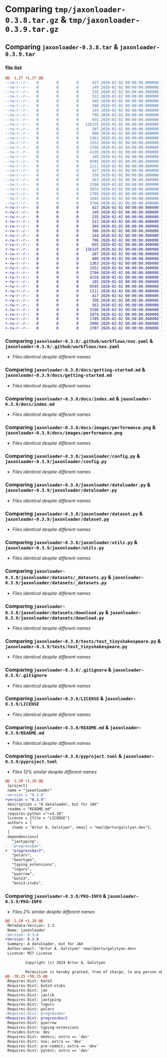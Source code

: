 # Comparing `tmp/jaxonloader-0.3.8.tar.gz` & `tmp/jaxonloader-0.3.9.tar.gz`

## Comparing `jaxonloader-0.3.8.tar` & `jaxonloader-0.3.9.tar`

### file list

```diff
@@ -1,27 +1,27 @@
--rw-r--r--   0        0        0      427 2020-02-02 00:00:00.000000 jaxonloader-0.3.8/.pre-commit-config.yaml
--rw-r--r--   0        0        0      149 2020-02-02 00:00:00.000000 jaxonloader-0.3.8/mkdocs.yml
--rw-r--r--   0        0        0      235 2020-02-02 00:00:00.000000 jaxonloader-0.3.8/noxfile.py
--rw-r--r--   0        0        0      512 2020-02-02 00:00:00.000000 jaxonloader-0.3.8/.github/workflows/nox.yaml
--rw-r--r--   0        0        0      369 2020-02-02 00:00:00.000000 jaxonloader-0.3.8/.github/workflows/pre_commit.yaml
--rw-r--r--   0        0        0      396 2020-02-02 00:00:00.000000 jaxonloader-0.3.8/docs/api.md
--rw-r--r--   0        0        0      144 2020-02-02 00:00:00.000000 jaxonloader-0.3.8/docs/future.md
--rw-r--r--   0        0        0      796 2020-02-02 00:00:00.000000 jaxonloader-0.3.8/docs/getting-started.md
--rw-r--r--   0        0        0      655 2020-02-02 00:00:00.000000 jaxonloader-0.3.8/docs/index.md
--rw-r--r--   0        0        0   126325 2020-02-02 00:00:00.000000 jaxonloader-0.3.8/docs/images/performance.png
--rw-r--r--   0        0        0      287 2020-02-02 00:00:00.000000 jaxonloader-0.3.8/jaxonloader/__init__.py
--rw-r--r--   0        0        0      400 2020-02-02 00:00:00.000000 jaxonloader-0.3.8/jaxonloader/boto_client.py
--rw-r--r--   0        0        0     1363 2020-02-02 00:00:00.000000 jaxonloader-0.3.8/jaxonloader/config.py
--rw-r--r--   0        0        0     1552 2020-02-02 00:00:00.000000 jaxonloader-0.3.8/jaxonloader/dataloader.py
--rw-r--r--   0        0        0     1766 2020-02-02 00:00:00.000000 jaxonloader-0.3.8/jaxonloader/dataset.py
--rw-r--r--   0        0        0     4159 2020-02-02 00:00:00.000000 jaxonloader-0.3.8/jaxonloader/utils.py
--rw-r--r--   0        0        0      185 2020-02-02 00:00:00.000000 jaxonloader-0.3.8/jaxonloader/datasets/__init__.py
--rw-r--r--   0        0        0     6595 2020-02-02 00:00:00.000000 jaxonloader-0.3.8/jaxonloader/datasets/_datasets.py
--rw-r--r--   0        0        0     1111 2020-02-02 00:00:00.000000 jaxonloader-0.3.8/jaxonloader/datasets/download.py
--rw-r--r--   0        0        0      417 2020-02-02 00:00:00.000000 jaxonloader-0.3.8/tests/test_mnist.py
--rw-r--r--   0        0        0      358 2020-02-02 00:00:00.000000 jaxonloader-0.3.8/tests/test_slicing.py
--rw-r--r--   0        0        0      563 2020-02-02 00:00:00.000000 jaxonloader-0.3.8/tests/test_tinyshakespeare.py
--rw-r--r--   0        0        0     3106 2020-02-02 00:00:00.000000 jaxonloader-0.3.8/.gitignore
--rw-r--r--   0        0        0     1074 2020-02-02 00:00:00.000000 jaxonloader-0.3.8/LICENSE
--rw-r--r--   0        0        0     1789 2020-02-02 00:00:00.000000 jaxonloader-0.3.8/README.md
--rw-r--r--   0        0        0     1095 2020-02-02 00:00:00.000000 jaxonloader-0.3.8/pyproject.toml
--rw-r--r--   0        0        0     3706 2020-02-02 00:00:00.000000 jaxonloader-0.3.8/PKG-INFO
+-rw-r--r--   0        0        0      427 2020-02-02 00:00:00.000000 jaxonloader-0.3.9/.pre-commit-config.yaml
+-rw-r--r--   0        0        0      149 2020-02-02 00:00:00.000000 jaxonloader-0.3.9/mkdocs.yml
+-rw-r--r--   0        0        0      235 2020-02-02 00:00:00.000000 jaxonloader-0.3.9/noxfile.py
+-rw-r--r--   0        0        0      512 2020-02-02 00:00:00.000000 jaxonloader-0.3.9/.github/workflows/nox.yaml
+-rw-r--r--   0        0        0      369 2020-02-02 00:00:00.000000 jaxonloader-0.3.9/.github/workflows/pre_commit.yaml
+-rw-r--r--   0        0        0      396 2020-02-02 00:00:00.000000 jaxonloader-0.3.9/docs/api.md
+-rw-r--r--   0        0        0      144 2020-02-02 00:00:00.000000 jaxonloader-0.3.9/docs/future.md
+-rw-r--r--   0        0        0      796 2020-02-02 00:00:00.000000 jaxonloader-0.3.9/docs/getting-started.md
+-rw-r--r--   0        0        0      655 2020-02-02 00:00:00.000000 jaxonloader-0.3.9/docs/index.md
+-rw-r--r--   0        0        0   126325 2020-02-02 00:00:00.000000 jaxonloader-0.3.9/docs/images/performance.png
+-rw-r--r--   0        0        0      287 2020-02-02 00:00:00.000000 jaxonloader-0.3.9/jaxonloader/__init__.py
+-rw-r--r--   0        0        0      400 2020-02-02 00:00:00.000000 jaxonloader-0.3.9/jaxonloader/boto_client.py
+-rw-r--r--   0        0        0     1363 2020-02-02 00:00:00.000000 jaxonloader-0.3.9/jaxonloader/config.py
+-rw-r--r--   0        0        0     1552 2020-02-02 00:00:00.000000 jaxonloader-0.3.9/jaxonloader/dataloader.py
+-rw-r--r--   0        0        0     1766 2020-02-02 00:00:00.000000 jaxonloader-0.3.9/jaxonloader/dataset.py
+-rw-r--r--   0        0        0     4159 2020-02-02 00:00:00.000000 jaxonloader-0.3.9/jaxonloader/utils.py
+-rw-r--r--   0        0        0      185 2020-02-02 00:00:00.000000 jaxonloader-0.3.9/jaxonloader/datasets/__init__.py
+-rw-r--r--   0        0        0     6595 2020-02-02 00:00:00.000000 jaxonloader-0.3.9/jaxonloader/datasets/_datasets.py
+-rw-r--r--   0        0        0     1111 2020-02-02 00:00:00.000000 jaxonloader-0.3.9/jaxonloader/datasets/download.py
+-rw-r--r--   0        0        0      417 2020-02-02 00:00:00.000000 jaxonloader-0.3.9/tests/test_mnist.py
+-rw-r--r--   0        0        0      358 2020-02-02 00:00:00.000000 jaxonloader-0.3.9/tests/test_slicing.py
+-rw-r--r--   0        0        0      563 2020-02-02 00:00:00.000000 jaxonloader-0.3.9/tests/test_tinyshakespeare.py
+-rw-r--r--   0        0        0     3106 2020-02-02 00:00:00.000000 jaxonloader-0.3.9/.gitignore
+-rw-r--r--   0        0        0     1074 2020-02-02 00:00:00.000000 jaxonloader-0.3.9/LICENSE
+-rw-r--r--   0        0        0     1789 2020-02-02 00:00:00.000000 jaxonloader-0.3.9/README.md
+-rw-r--r--   0        0        0     1096 2020-02-02 00:00:00.000000 jaxonloader-0.3.9/pyproject.toml
+-rw-r--r--   0        0        0     3707 2020-02-02 00:00:00.000000 jaxonloader-0.3.9/PKG-INFO
```

### Comparing `jaxonloader-0.3.8/.github/workflows/nox.yaml` & `jaxonloader-0.3.9/.github/workflows/nox.yaml`

 * *Files identical despite different names*

### Comparing `jaxonloader-0.3.8/docs/getting-started.md` & `jaxonloader-0.3.9/docs/getting-started.md`

 * *Files identical despite different names*

### Comparing `jaxonloader-0.3.8/docs/index.md` & `jaxonloader-0.3.9/docs/index.md`

 * *Files identical despite different names*

### Comparing `jaxonloader-0.3.8/docs/images/performance.png` & `jaxonloader-0.3.9/docs/images/performance.png`

 * *Files identical despite different names*

### Comparing `jaxonloader-0.3.8/jaxonloader/config.py` & `jaxonloader-0.3.9/jaxonloader/config.py`

 * *Files identical despite different names*

### Comparing `jaxonloader-0.3.8/jaxonloader/dataloader.py` & `jaxonloader-0.3.9/jaxonloader/dataloader.py`

 * *Files identical despite different names*

### Comparing `jaxonloader-0.3.8/jaxonloader/dataset.py` & `jaxonloader-0.3.9/jaxonloader/dataset.py`

 * *Files identical despite different names*

### Comparing `jaxonloader-0.3.8/jaxonloader/utils.py` & `jaxonloader-0.3.9/jaxonloader/utils.py`

 * *Files identical despite different names*

### Comparing `jaxonloader-0.3.8/jaxonloader/datasets/_datasets.py` & `jaxonloader-0.3.9/jaxonloader/datasets/_datasets.py`

 * *Files identical despite different names*

### Comparing `jaxonloader-0.3.8/jaxonloader/datasets/download.py` & `jaxonloader-0.3.9/jaxonloader/datasets/download.py`

 * *Files identical despite different names*

### Comparing `jaxonloader-0.3.8/tests/test_tinyshakespeare.py` & `jaxonloader-0.3.9/tests/test_tinyshakespeare.py`

 * *Files identical despite different names*

### Comparing `jaxonloader-0.3.8/.gitignore` & `jaxonloader-0.3.9/.gitignore`

 * *Files identical despite different names*

### Comparing `jaxonloader-0.3.8/LICENSE` & `jaxonloader-0.3.9/LICENSE`

 * *Files identical despite different names*

### Comparing `jaxonloader-0.3.8/README.md` & `jaxonloader-0.3.9/README.md`

 * *Files identical despite different names*

### Comparing `jaxonloader-0.3.8/pyproject.toml` & `jaxonloader-0.3.9/pyproject.toml`

 * *Files 12% similar despite different names*

```diff
@@ -1,20 +1,20 @@
 [project]
 name = "jaxonloader"
-version = "0.3.8"
+version = "0.3.9"
 description = "A dataloader, but for JAX"
 readme = "README.md"
 requires-python ="~=3.10"
 license = {file = "LICENSE"}
 authors = [
   {name = "Artur A. Galstyan", email = "mail@arturgalstyan.dev"},
 ]
 dependencies=[
   "jaxtyping",
-  "progressbar",
+  "progressbar2",
   "polars",
   "beartype",
   "typing_extensions",
   "loguru",
   "pyarrow",
   "boto3",
   "boto3-stubs",
```

### Comparing `jaxonloader-0.3.8/PKG-INFO` & `jaxonloader-0.3.9/PKG-INFO`

 * *Files 2% similar despite different names*

```diff
@@ -1,10 +1,10 @@
 Metadata-Version: 2.3
 Name: jaxonloader
-Version: 0.3.8
+Version: 0.3.9
 Summary: A dataloader, but for JAX
 Author-email: "Artur A. Galstyan" <mail@arturgalstyan.dev>
 License: MIT License
         
         Copyright (c) 2024 Artur A. Galstyan
         
         Permission is hereby granted, free of charge, to any person obtaining a copy
@@ -30,15 +30,15 @@
 Requires-Dist: boto3
 Requires-Dist: boto3-stubs
 Requires-Dist: jax
 Requires-Dist: jaxlib
 Requires-Dist: jaxtyping
 Requires-Dist: loguru
 Requires-Dist: polars
-Requires-Dist: progressbar
+Requires-Dist: progressbar2
 Requires-Dist: pyarrow
 Requires-Dist: typing-extensions
 Provides-Extra: dev
 Requires-Dist: mkdocs; extra == 'dev'
 Requires-Dist: nox; extra == 'dev'
 Requires-Dist: pre-commit; extra == 'dev'
 Requires-Dist: pytest; extra == 'dev'
```

